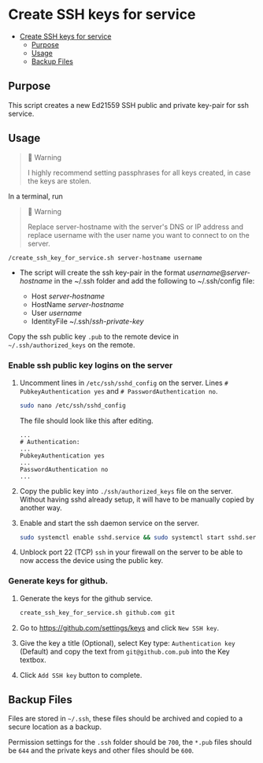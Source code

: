# Create SSH keys for service

- [Create SSH keys for service](#create-ssh-keys-for-service)
  - [Purpose](#purpose)
  - [Usage](#usage)
  - [Backup Files](#backup-files)

## Purpose

This script creates a new Ed21559 SSH public and private key-pair for ssh service.

## Usage

> 🚧 Warning
>
> I highly recommend setting passphrases for all keys created, in case the keys are stolen.

In a terminal, run

> 🚧 Warning
>
> Replace server-hostname with the server's DNS or IP address and replace username with the user name you want to connect to on the server.

```bash
/create_ssh_key_for_service.sh server-hostname username
```

- The script will create the ssh key-pair in the format *username*@*server-hostname* in the ~/.ssh folder and add the following to ~/.ssh/config file:

  - Host *server-hostname*
  - HostName *server-hostname*
  - User *username*
  - IdentityFile ~/.ssh/*ssh-private-key*

Copy the ssh public key `.pub` to the remote device in `~/.ssh/authorized_keys` on the remote.

### Enable ssh public key logins on the server

1. Uncomment lines in `/etc/ssh/sshd_config` on the server. Lines `# PubkeyAuthentication yes` and `# PasswordAuthentication no`.

    ```bash
    sudo nano /etc/ssh/sshd_config
    ```

    The file should look like this after editing.

    ```
    ...
    # Authentication:
    ...
    PubkeyAuthentication yes
    ...
    PasswordAuthentication no
    ...
    ```

1. Copy the public key into `./ssh/authorized_keys` file on the server. Without having sshd already setup, it will have to be manually copied by another way.

1. Enable and start the ssh daemon service on the server.

    ```bash
    sudo systemctl enable sshd.service && sudo systemctl start sshd.service
    ```

1. Unblock port 22 (TCP) `ssh` in your firewall on the server to be able to now access the device using the public key.

### Generate keys for github.

1. Generate the keys for the github service.

    ```bash
    create_ssh_key_for_service.sh github.com git
    ```

1. Go to https://github.com/settings/keys and click `New SSH key`.

1. Give the key a title (Optional), select Key type: `Authentication key` (Default) and copy the text from `git@github.com.pub` into the Key textbox.

1. Click `Add SSH key` button to complete.

## Backup Files

Files are stored in `~/.ssh`, these files should be archived and copied to a secure location as a backup.

Permission settings for the `.ssh` folder should be `700`, the `*.pub` files should be `644` and the private keys and other files should be `600`.
